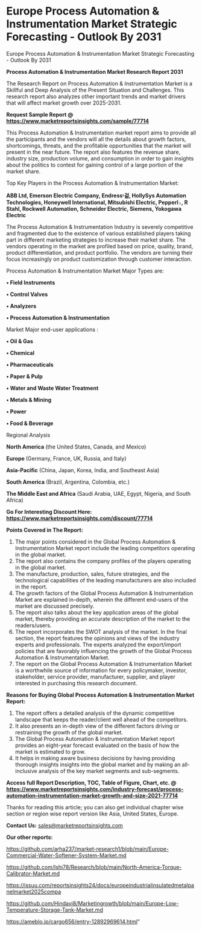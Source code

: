 # Europe Process Automation & Instrumentation Market Strategic Forecasting - Outlook By 2031
Europe Process Automation & Instrumentation Market Strategic Forecasting - Outlook By 2031

<strong>Process Automation & Instrumentation Market Research Report 2031</strong>

The Research Report on Process Automation & Instrumentation Market is a Skillful and Deep Analysis of the Present Situation and Challenges. This research report also analyzes other important trends and market drivers that will affect market growth over 2025-2031.

<strong>Request Sample Report @ <a href=https://www.marketreportsinsights.com/sample/77714>https://www.marketreportsinsights.com/sample/77714</a></strong>

This Process Automation & Instrumentation market report aims to provide all the participants and the vendors will all the details about growth factors, shortcomings, threats, and the profitable opportunities that the market will present in the near future. The report also features the revenue share, industry size, production volume, and consumption in order to gain insights about the politics to contest for gaining control of a large portion of the market share.

Top Key Players in the Process Automation & Instrumentation Market:

<strong>ABB Ltd, Emerson Electric Company, Endressᶫ걺, HollySys Automation Technologies, Honeywell International, Mitsubishi Electric, Pepperlᛧ, R Stahl, Rockwell Automation, Schneider Electric, Siemens, Yokogawa Electric</strong>

The Process Automation & Instrumentation Industry is severely competitive and fragmented due to the existence of various established players taking part in different marketing strategies to increase their market share. The vendors operating in the market are profiled based on price, quality, brand, product differentiation, and product portfolio. The vendors are turning their focus increasingly on product customization through customer interaction.

Process Automation & Instrumentation Market Major Types are:

<strong>• Field Instruments

• Control Valves

• Analyzers

• Process Automation & Instrumentation</strong>

Market Major end-user applications :

<strong>• Oil & Gas

• Chemical

• Pharmaceuticals

• Paper & Pulp

• Water and Waste Water Treatment

• Metals & Mining

• Power

• Food & Beverage</strong>

Regional Analysis

</u><strong><b>North America</b></strong> (the United States, Canada, and Mexico)

<strong><b>Europe </b></strong>(Germany, France, UK, Russia, and Italy)

<strong><b>Asia-Pacific</b></strong> (China, Japan, Korea, India, and Southeast Asia)

<strong><b>South America</b></strong> (Brazil, Argentina, Colombia, etc.)

<strong><b>The Middle East and Africa</b></strong> (Saudi Arabia, UAE, Egypt, Nigeria, and South Africa)

<strong>Go For Interesting Discount Here: <a href=https://www.marketreportsinsights.com/discount/77714>https://www.marketreportsinsights.com/discount/77714</a></strong>

<strong>Points Covered in The Report:</strong>
<ol>
  <li>The major points considered in the Global Process Automation & Instrumentation Market report include the leading competitors operating in the global market.</li>
  <li>The report also contains the company profiles of the players operating in the global market.</li>
  <li>The manufacture, production, sales, future strategies, and the technological capabilities of the leading manufacturers are also included in the report.</li>
  <li>The growth factors of the Global Process Automation & Instrumentation Market are explained in-depth, wherein the different end-users of the market are discussed precisely.</li>
  <li>The report also talks about the key application areas of the global market, thereby providing an accurate description of the market to the readers/users.</li>
  <li>The report incorporates the SWOT analysis of the market. In the final section, the report features the opinions and views of the industry experts and professionals. The experts analyzed the export/import policies that are favorably influencing the growth of the Global Process Automation & Instrumentation Market.</li>
  <li>The report on the Global Process Automation & Instrumentation Market is a worthwhile source of information for every policymaker, investor, stakeholder, service provider, manufacturer, supplier, and player interested in purchasing this research document.</li>
</ol>
<strong>Reasons for Buying Global Process Automation & Instrumentation Market Report:</strong>

<ol>
  <li>The report offers a detailed analysis of the dynamic competitive landscape that keeps the reader/client well ahead of the competitors.</li>
  <li>It also presents an in-depth view of the different factors driving or restraining the growth of the global market.</li>
  <li>The Global Process Automation & Instrumentation Market report provides an eight-year forecast evaluated on the basis of how the market is estimated to grow.</li>
  <li>It helps in making aware business decisions by having providing thorough insights insights into the global market and by making an all-inclusive analysis of the key market segments and sub-segments.</li>
</ol>
<strong>Access full Report Description, TOC, Table of Figure, Chart, etc. @ <a href=https://www.marketreportsinsights.com/industry-forecast/process-automation-instrumentation-market-growth-and-size-2021-77714>https://www.marketreportsinsights.com/industry-forecast/process-automation-instrumentation-market-growth-and-size-2021-77714</a></strong>


Thanks for reading this article; you can also get individual chapter wise section or region wise report version like Asia, United States, Europe.

<strong>Contact Us:</strong>
sales@marketreportsinsights.com

<strong>Our other reports:</strong>

<a href=https://github.com/arha237/market-research1/blob/main/Europe-Commercial-Water-Softener-System-Market.md>https://github.com/arha237/market-research1/blob/main/Europe-Commercial-Water-Softener-System-Market.md</a>

<a href=https://github.com/Ishi78/Research/blob/main/North-America-Torque-Calibrator-Market.md>https://github.com/Ishi78/Research/blob/main/North-America-Torque-Calibrator-Market.md</a>

<a href=https://issuu.com/reportsinsights24/docs/europeindustrialinsulatedmetalpanelmarket2025compa>https://issuu.com/reportsinsights24/docs/europeindustrialinsulatedmetalpanelmarket2025compa</a>

<a href=https://github.com/Hindavi8/Marketingrowth/blob/main/Europe-Low-Temperature-Storage-Tank-Market.md>https://github.com/Hindavi8/Marketingrowth/blob/main/Europe-Low-Temperature-Storage-Tank-Market.md</a>

<a href=https://ameblo.jp/cargo656/entry-12892969614.html>https://ameblo.jp/cargo656/entry-12892969614.html</a>"
